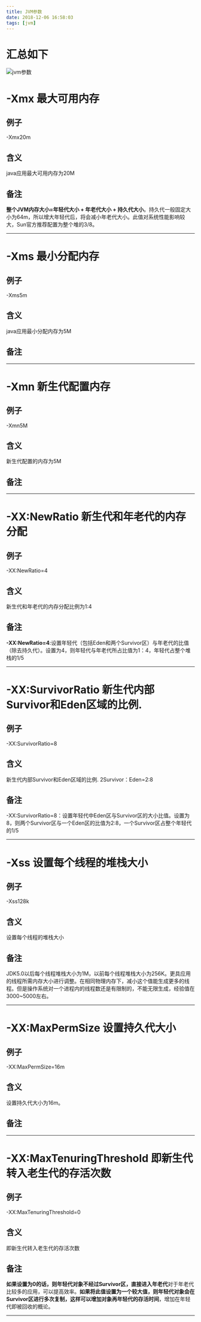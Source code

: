 ```yaml
---
title: JVM参数
date: 2018-12-06 16:58:03
tags: [jvm]
---
```




# 汇总如下

![jvm参数](/img/2018-12-7/jvm参数.png)

#  -Xmx  最大可用内存

  ##  例子

-Xmx20m  

## 含义 

java应用最大可用内存为20M

## 备注

 **整个JVM内存大小=年轻代大小 + 年老代大小 + 持久代大小**。持久代一般固定大小为64m，所以增大年轻代后，将会减小年老代大小。此值对系统性能影响较大，Sun官方推荐配置为整个堆的3/8。



---



<!--more-->

# -Xms 最小分配内存

## 例子

-Xms5m  

## 含义 

java应用最小分配内存为5M

## 备注



---

# -Xmn 新生代配置内存

## 例子

-Xmn5M

## 含义 

新生代配置的内存为5M

## 备注



---



#  -XX:NewRatio 新生代和年老代的内存分配

## 例子

-XX:NewRatio=4

## 含义 

新生代和年老代的内存分配比例为1:4

## 备注

**-XX:NewRatio=4**:设置年轻代（包括Eden和两个Survivor区）与年老代的比值（除去持久代）。设置为4，则年轻代与年老代所占比值为1：4，年轻代占整个堆栈的1/5

------

# -XX:SurvivorRatio 新生代内部Survivor和Eden区域的比例.

## 例子

-XX:SurvivorRatio=8

## 含义 

新生代内部Survivor和Eden区域的比例. 2Survivor：Eden=2:8

## 备注

-XX:SurvivorRatio=8：设置年轻代中Eden区与Survivor区的大小比值。设置为8，则两个Survivor区与一个Eden区的比值为2:8，一个Survivor区占整个年轻代的1/5

------

#  -Xss 设置每个线程的堆栈大小

## 例子

-Xss128k

## 含义 

设置每个线程的堆栈大小 

## 备注

 JDK5.0以后每个线程堆栈大小为1M，以前每个线程堆栈大小为256K。更具应用的线程所需内存大小进行调整。在相同物理内存下，减小这个值能生成更多的线程。但是操作系统对一个进程内的线程数还是有限制的，不能无限生成，经验值在3000~5000左右。

------

#   -XX:MaxPermSize  设置持久代大小

## 例子

 -XX:MaxPermSize=16m

## 含义 

设置持久代大小为16m。

## 备注

------

#    -XX:MaxTenuringThreshold     即新生代转入老生代的存活次数

## 例子

 -XX:MaxTenuringThreshold=0

## 含义 

即新生代转入老生代的存活次数

## 备注

**如果设置为0的话，则年轻代对象不经过Survivor区，直接进入年老代**对于年老代比较多的应用，可以提高效率。**如果将此值设置为一个较大值，则年轻代对象会在Survivor区进行多次复制，这样可以增加对象再年轻代的存活时间**，增加在年轻代即被回收的概论。

------

